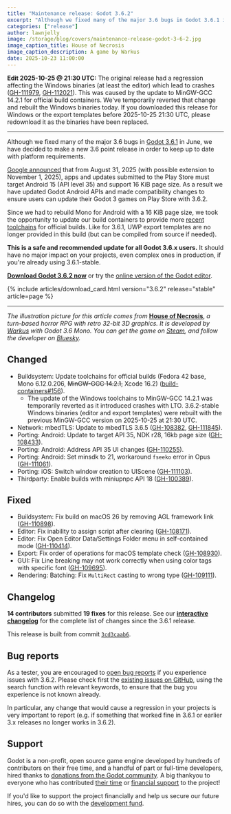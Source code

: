 ```yaml
---
title: "Maintenance release: Godot 3.6.2"
excerpt: "Although we fixed many of the major 3.6 bugs in Godot 3.6.1 in June, we have decided to make a new 3.6 point release in order to keep up to date with platform requirements."
categories: ["release"]
author: lawnjelly
image: /storage/blog/covers/maintenance-release-godot-3-6-2.jpg
image_caption_title: House of Necrosis
image_caption_description: A game by Warkus
date: 2025-10-23 11:00:00
---
```


**Edit 2025-10-25 @ 21:30 UTC:** The original release had a regression affecting the Windows binaries (at least the editor) which lead to crashes ([GH-111979](https://github.com/godotengine/godot/issues/111979), [GH-112021](https://github.com/godotengine/godot/issues/112021)). This was caused by the update to MinGW-GCC 14.2.1 for official build containers. We've temporarily reverted that change and rebuilt the Windows binaries today. If you downloaded this release for Windows or the export templates before 2025-10-25 21:30 UTC, please redownload it as the binaries have been replaced.

-----

Although we fixed many of the major 3.6 bugs in [Godot 3.6.1](/article/godot-3-6-finally-released) in June, we have decided to make a new 3.6 point release in order to keep up to date with platform requirements.

[Google announced](https://support.google.com/googleplay/android-developer/answer/11926878?hl=en) that from August 31, 2025 (with possible extension to November 1, 2025), apps and updates submitted to the Play Store must target Android 15 (API level 35) and support 16 KiB page size. As a result we have updated Godot Android APIs and made compatibility changes to ensure users can update their Godot 3 games on Play Store with 3.6.2.

Since we had to rebuild Mono for Android with a 16 KiB page size, we took the opportunity to update our build containers to provide more [recent toolchains](https://github.com/godotengine/build-containers/tree/3.6?tab=readme-ov-file#toolchains) for official builds. Like for 3.6.1, UWP export templates are no longer provided in this build (but can be compiled from source if needed).

**This is a safe and recommended update for all Godot 3.6.x users.** It should have no major impact on your projects, even complex ones in production, if you're already using 3.6.1-stable.

[**Download Godot 3.6.2 now**](/download/3.x/) or try the [online version of the Godot editor](https://editor.godotengine.org/3.6.2.stable/).

{% include articles/download_card.html version="3.6.2" release="stable" article=page %}

-----

*The illustration picture for this article comes from* [**House of Necrosis**](https://store.steampowered.com/app/2005870/House_of_Necrosis/?curator_clanid=41324400), *a turn-based horror RPG with retro 32-bit 3D graphics. It is developed by [Warkus](https://warkus-productions.com/) with Godot 3.6 Mono. You can get the game on [Steam](https://store.steampowered.com/app/2005870/House_of_Necrosis/?curator_clanid=41324400), and follow the developer on [Bluesky](https://bsky.app/profile/warkus.bsky.social).*

## Changed

- Buildsystem: Update toolchains for official builds (Fedora 42 base, Mono 6.12.0.206, ~~MinGW-GCC 14.2.1,~~ Xcode 16.2) ([build-containers#156](https://github.com/godotengine/build-containers/pull/156)).
  * The update of the Windows toolchains to MinGW-GCC 14.2.1 was temporarily reverted as it introduced crashes with LTO. 3.6.2-stable Windows binaries (editor and export templates) were rebuilt with the previous MinGW-GCC version on 2025-10-25 at 21:30 UTC.
- Network: mbedTLS: Update to mbedTLS 3.6.5 ([GH-108382](https://github.com/godotengine/godot/pull/108382), [GH-111845](https://github.com/godotengine/godot/pull/111845)).
- Porting: Android: Update to target API 35, NDK r28, 16kb page size ([GH-108433](https://github.com/godotengine/godot/pull/108433)).
- Porting: Android: Address API 35 UI changes ([GH-110255](https://github.com/godotengine/godot/pull/110255)).
- Porting: Android: Set minsdk to 21, workaround `fseeko` error in Opus ([GH-111061](https://github.com/godotengine/godot/pull/111061)).
- Porting: iOS: Switch window creation to UIScene ([GH-111103](https://github.com/godotengine/godot/pull/111103)).
- Thirdparty: Enable builds with miniupnpc API 18 ([GH-100389](https://github.com/godotengine/godot/pull/100389)).

## Fixed

- Buildsystem: Fix build on macOS 26 by removing AGL framework link ([GH-110898](https://github.com/godotengine/godot/pull/110898)).
- Editor: Fix inability to assign script after clearing ([GH-108171](https://github.com/godotengine/godot/pull/108171)).
- Editor: Fix Open Editor Data/Settings Folder menu in self-contained mode ([GH-110414](https://github.com/godotengine/godot/pull/110414)).
- Export: Fix order of operations for macOS template check ([GH-108930](https://github.com/godotengine/godot/pull/108930)).
- GUI: Fix Line breaking may not work correctly when using color tags with specific font ([GH-109695](https://github.com/godotengine/godot/pull/109695)).
- Rendering: Batching: Fix `MultiRect` casting to wrong type ([GH-109111](https://github.com/godotengine/godot/pull/109111)).

## Changelog

**14 contributors** submitted **19 fixes** for this release. See our [**interactive changelog**](https://godotengine.github.io/godot-interactive-changelog/#3.6.2) for the complete list of changes since the 3.6.1 release.

This release is built from commit [`3cd3caab6`](https://github.com/godotengine/godot/commit/3cd3caab6779a7f3ec3bbeb9f200db50c735cfc8).

## Bug reports

As a tester, you are encouraged to [open bug reports](https://github.com/godotengine/godot/issues) if you experience issues with 3.6.2. Please check first the [existing issues on GitHub](https://github.com/godotengine/godot/issues), using the search function with relevant keywords, to ensure that the bug you experience is not known already.

In particular, any change that would cause a regression in your projects is very important to report (e.g. if something that worked fine in 3.6.1 or earlier 3.x releases no longer works in 3.6.2).

## Support

Godot is a non-profit, open source game engine developed by hundreds of contributors on their free time, and a handful of part or full-time developers, hired thanks to [donations from the Godot community](/donate). A big thankyou to everyone who has contributed [their time](https://github.com/godotengine/godot/blob/master/AUTHORS.md) or [financial support](https://github.com/godotengine/godot/blob/master/DONORS.md) to the project!

If you'd like to support the project financially and help us secure our future hires, you can do so with the [development fund](https://fund.godotengine.org).
